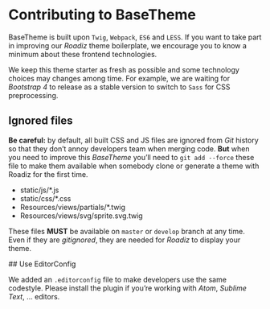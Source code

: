# Contributing to BaseTheme

BaseTheme is built upon `Twig`, `Webpack`, `ES6` and `LESS`. If you want to 
take part in improving our *Roadiz* theme boilerplate, we encourage you to know 
a minimum about these frontend technologies.

We keep this theme starter as fresh as possible and some technology choices 
may changes among time. For example, we are waiting for *Bootstrap 4* to
release as a stable version to switch to `Sass` for CSS preprocessing.

## Ignored files

**Be careful:** by default, all built CSS and JS files are ignored from *Git*
history so that they don’t annoy developers team when merging code. **But** when you 
need to improve this *BaseTheme* you’ll need to `git add --force` these file to make
them available when somebody clone or generate a theme with Roadiz for the first
time.

- static/js/*.js
- static/css/*.css
- Resources/views/partials/*.twig
- Resources/views/svg/sprite.svg.twig

These files **MUST** be available on `master` or `develop` branch at any time.
Even if they are *gitignored*, they are needed for *Roadiz* to display your theme.

## Use EditorConfig 

We added an `.editorconfig` file to make developers use the same codestyle. Please
install the plugin if you’re working with *Atom*, *Sublime Text*, … editors.
